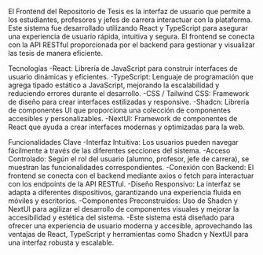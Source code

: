 El Frontend del Repositorio de Tesis es la interfaz de usuario que permite a los estudiantes, profesores y jefes de carrera interactuar con la plataforma. Este sistema fue desarrollado utilizando React y TypeScript para asegurar una experiencia de usuario rápida, intuitiva y segura. El frontend se conecta con la API RESTful proporcionada por el backend para gestionar y visualizar las tesis de manera eficiente.

Tecnologías
-React: Librería de JavaScript para construir interfaces de usuario dinámicas y eficientes.
-TypeScript: Lenguaje de programación que agrega tipado estático a JavaScript, mejorando la escalabilidad y reduciendo errores durante el desarrollo.
-CSS / Tailwind CSS: Framework de diseño para crear interfaces estilizadas y responsive.
-Shadcn: Librería de componentes UI que proporciona una colección de componentes accesibles y personalizables.
-NextUI: Framework de componentes de React que ayuda a crear interfaces modernas y optimizadas para la web.

Funcionalidades Clave
-Interfaz Intuitiva: Los usuarios pueden navegar fácilmente a través de las diferentes secciones del sistema.
-Acceso Controlado: Según el rol del usuario (alumno, profesor, jefe de carrera), se muestran las funcionalidades correspondientes.
-Conexión con Backend: El frontend se conecta con el backend mediante axios o fetch para interactuar con los endpoints de la API RESTful.
-Diseño Responsivo: La interfaz se adapta a diferentes dispositivos, garantizando una experiencia fluida en móviles y escritorios.
-Componentes Preconstruidos: Uso de Shadcn y NextUI para agilizar el desarrollo de componentes visuales y mejorar la accesibilidad y estética del sistema.
-Este sistema está diseñado para ofrecer una experiencia de usuario moderna y accesible, aprovechando las ventajas de React, TypeScript y herramientas como Shadcn y NextUI para una interfaz robusta y escalable.
